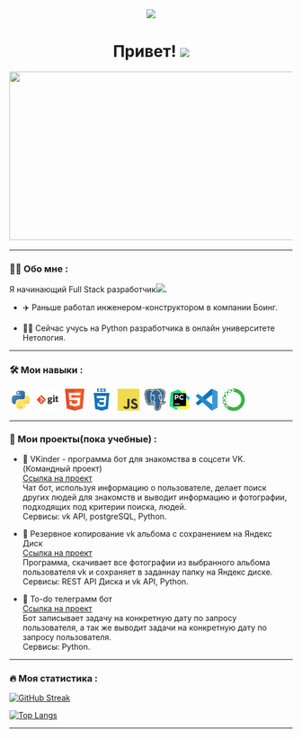 <div id="header" align="center">
  <img src="https://media.giphy.com/media/M9gbBd9nbDrOTu1Mqx/giphy.gif" width="100"/>
  <div id="badges">
   </div>
  <h1>
    Привет!
    <img src="https://media.giphy.com/media/hvRJCLFzcasrR4ia7z/giphy.gif" width="30px"/>
  </h1>
</div>
<div align="center">
  <img src="https://media.giphy.com/media/dWesBcTLavkZuG35MI/giphy.gif" width="600" height="300"/>
</div>

---

### :man_technologist: Обо мне :
Я начинающий Full Stack разработчик<img src="https://media.giphy.com/media/WUlplcMpOCEmTGBtBW/giphy.gif" width="30">.
- ✈️ Раньше работал инженером-конструктором в компании Боинг. 

- 👨‍🎓 Сейчас учусь на Python разработчика в онлайн университете Нетология.

---

### :hammer_and_wrench: Мои навыки :
<div>
  <img src="https://github.com/devicons/devicon/blob/master/icons/python/python-original.svg" title="Python" alt="Python" width="40" height="40"/>&nbsp;
  <img src="https://github.com/devicons/devicon/blob/master/icons/git/git-original-wordmark.svg" title="Git" **alt="Git" width="40" height="40"/>&nbsp;
  <img src="https://github.com/devicons/devicon/blob/master/icons/html5/html5-original.svg" title="HTML5" alt="HTML" width="40" height="40"/>&nbsp;
  <img src="https://github.com/devicons/devicon/blob/master/icons/css3/css3-plain-wordmark.svg"  title="CSS3" alt="CSS" width="40" height="40"/>&nbsp;
  <img src="https://github.com/devicons/devicon/blob/master/icons/javascript/javascript-original.svg" title="JavaScript" alt="JavaScript" width="40" height="40"/>&nbsp;
  <img src="https://github.com/devicons/devicon/blob/master/icons/postgresql/postgresql-original.svg" title="PostgeSQL"  alt="PostgeSQL" width="40" height="40"/>
  <img src="https://github.com/devicons/devicon/blob/master/icons/pycharm/pycharm-original.svg" title="PyCharm" alt="PyCharm" width="40" height="40"/>&nbsp;
  <img src="https://github.com/devicons/devicon/blob/master/icons/vscode/vscode-original.svg" title="VScode" alt="VScode" width="40" height="40"/>&nbsp;
  <img src="https://github.com/devicons/devicon/blob/master/icons/anaconda/anaconda-original.svg" title="Anaconda" alt="Anaconda" width="40" height="40"/>&nbsp;
  
</div>

---

### 📂 Мои проекты(пока учебные) :
- 👫 VKinder - программа бот для знакомства в соцсети VK. (Командный проект)  
[Cсылка на проект](https://github.com/Netology-Team-5/VKinder)   
Чат бот, используя информацию о пользователе, делает поиск других людей для знакомств и выводит информацию и фотографии, подходящих под критерии поиска, людей.   
Сервисы: vk API, postgreSQL, Python.

- 💾 Резервное копирование vk альбома с сохранением на Яндекс Диск  
[Cсылка на проект](https://github.com/LexLacio/Netology_vk_and_Ya_disk_API_hw)   
Программа, скачивает все фотографии из выбранного альбома пользователя vk и сохраняет в заданнау папку на Яндекс диске.     
Сервисы: REST API Диска и vk API, Python.

- 📆 To-do телеграмм бот    
[Cсылка на проект](https://github.com/LexLacio/Netology_echobot)   
Бот записывает задачу на конкретную дату по запросу пользователя, а так же выводит задачи на конкретную дату по запросу пользователя.   
Сервисы: Python.

---

### :fire: Моя статистика :
[![GitHub Streak](http://github-readme-streak-stats.herokuapp.com?user=LexLacio&theme=dark&background=000000)](https://git.io/streak-stats)

[![Top Langs](https://github-readme-stats.vercel.app/api/top-langs/?username=LexLacio&layout=compact&theme=vision-friendly-dark)](https://github.com/anuraghazra/github-readme-stats)

---

